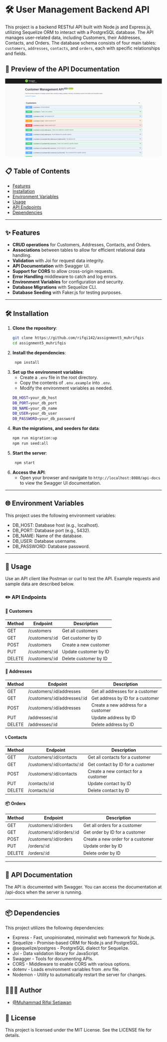 # 🛠️ User Management Backend API

This project is a backend RESTful API built with Node.js and Express.js, utilizing Sequelize ORM to interact with a PostgreSQL database. The API manages user-related data, including Customers, their Addresses, Contacts, and Orders. The database schema consists of four main tables: `customers`, `addresses`, `contacts`, and `orders`, each with specific relationships and fields.

## 📜 Preview of the API Documentation

![Preview](./assets/img-api-docs.png)

## 📋 Table of Contents

- [Features](#features)
- [Installation](#installation)
- [Environment Variables](#environment-variables)
- [Usage](#usage)
- [API Endpoints](#api-endpoints)
- [Dependencies](#dependencies)

---

## ✨ Features

- **CRUD operations** for Customers, Addresses, Contacts, and Orders.
- **Associations** between tables to allow for efficient relational data handling.
- **Validation** with Joi for request data integrity.
- **API Documentation** with Swagger UI.
- **Support for CORS** to allow cross-origin requests.
- **Error Handling** middleware to catch and log errors.
- **Environment Variables** for configuration and security.
- **Database Migrations** with Sequelize CLI.
- **Database Seeding** with Faker.js for testing purposes.

---

## 🛠 Installation

1. **Clone the repository**:
   ```bash
   git clone https://github.com/rifqi142/assignment5_muhrifqis
   cd assignment5_muhrifqis
   ```
2. **Install the dependencies**:
   ```bash
    npm install
   ```
3. **Set up the environment variables**:
   - Create a `.env` file in the root directory.
   - Copy the contents of `.env.example` into `.env`.
   - Modify the environment variables as needed.
   ```bash
   DB_HOST=your_db_host
   DB_PORT=your_db_port
   DB_NAME=your_db_name
   DB_USER=your_db_user
   DB_PASSWORD=your_db_password
   ```
4. **Run the migrations, and seeders for data**:
   ```bash
   npm run migration:up
   npm run seed:all
   ```
5. **Start the server**:
   ```bash
    npm start
   ```
6. **Access the API**:
   - Open your browser and navigate to `http://localhost:8080/api-docs` to view the Swagger UI documentation.

---

## 🌐 Environment Variables

This project uses the following environment variables:

- DB_HOST: Database host (e.g., localhost).
- DB_PORT: Database port (e.g., 5432).
- DB_NAME: Name of the database.
- DB_USER: Database username.
- DB_PASSWORD: Database password.

---

## 🚀 Usage

Use an API client like Postman or curl to test the API. Example requests and sample data are described below.

### ✏️ API Endpoints

#### 🧑 Customers

| Method | Endpoint       | Description           |
| ------ | -------------- | --------------------- |
| GET    | /customers     | Get all customers     |
| GET    | /customers/:id | Get customer by ID    |
| POST   | /customers     | Create a new customer |
| PUT    | /customers/:id | Update customer by ID |
| DELETE | /customers/:id | Delete customer by ID |

#### 📍 Addresses

| Method | Endpoint                     | Description                         |
| ------ | ---------------------------- | ----------------------------------- |
| GET    | /customers/:id/addresses     | Get all addresses for a customer    |
| GET    | /customers/:id/addresses/:id | Get address by ID for a customer    |
| POST   | /customers/:id/addresses     | Create a new address for a customer |
| PUT    | /addresses/:id               | Update address by ID                |
| DELETE | /addresses/:id               | Delete address by ID                |

#### 📞 Contacts

| Method | Endpoint                    | Description                         |
| ------ | --------------------------- | ----------------------------------- |
| GET    | /customers/:id/contacts     | Get all contacts for a customer     |
| GET    | /customers/:id/contacts/:id | Get contact by ID for a customer    |
| POST   | /customers/:id/contacts     | Create a new contact for a customer |
| PUT    | /contacts/:id               | Update contact by ID                |
| DELETE | /contacts/:id               | Delete contact by ID                |

#### 📦 Orders

| Method | Endpoint                  | Description                       |
| ------ | ------------------------- | --------------------------------- |
| GET    | /customers/:id/orders     | Get all orders for a customer     |
| GET    | /customers/:id/orders/:id | Get order by ID for a customer    |
| POST   | /customers/:id/orders     | Create a new order for a customer |
| PUT    | /orders/:id               | Update order by ID                |
| DELETE | /orders/:id               | Delete order by ID                |

---

## 📘 API Documentation

The API is documented with Swagger. You can access the documentation at /api-docs when the server is running.

---

## 📦 Dependencies

This project utilizes the following dependencies:

- Express - Fast, unopinionated, minimalist web framework for Node.js.
- Sequelize - Promise-based ORM for Node.js and PostgreSQL.
- @sequelize/postgres - PostgreSQL dialect for Sequelize.
- Joi - Data validation library for JavaScript.
- Swagger - Tools for documenting APIs.
- CORS - Middleware to enable CORS with various options.
- dotenv - Loads environment variables from .env file.
- Nodemon - Utility to automatically restart the server for changes.

## 🧑🏻‍💻 Author

- [@Muhammad Rifqi Setiawan](https://github.com/rifqi142)

## 📄 License

This project is licensed under the MIT License. See the LICENSE file for details.
